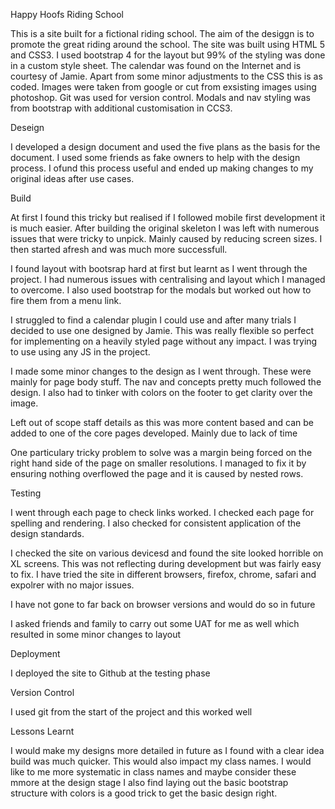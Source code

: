 Happy Hoofs Riding School

This is a site built for a fictional riding school. The aim of the desiggn is to promote the great riding around the school.
The site was built using HTML 5 and CSS3. I used bootstrap 4 for the layout but 99% of the styling was done in a custom style sheet.
The calendar was found on the Internet and is courtesy of Jamie. Apart from some minor adjustments to the CSS this is as coded.
Images were taken from google or cut from exsisting images using photoshop. Git was used for version control.
Modals and nav styling was from bootstrap with additional customisation in CCS3.

Deseign

I developed a design document and used the five plans as the basis for the document. I used some friends as fake owners to help with the
design process. I ofund this process useful and ended up making changes to my original ideas after use cases.

Build

At first I found this tricky but realised if I followed mobile first development it is much easier. After building the original
skeleton I was left with numerous issues that were tricky to unpick. Mainly caused by reducing screen sizes. I then started afresh and
was much more successfull.

I found layout with bootsrap hard at first but learnt as I went through the project. I had numerous issues with centralising and layout
which I managed to overcome. I also used bootstrap for the modals but worked out how to fire them from a menu link.

I struggled to find a calendar plugin I could use and after many trials I decided to use one designed by Jamie. This was really flexible 
so perfect for implementing on a heavily styled page without any impact. I was trying to use using any JS in the project.


I made some minor changes to the design as I went through. These were mainly for page body stuff. The nav and concepts pretty much followed the design.
I also had to tinker with colors on the footer to get clarity over the image.

Left out of scope staff details as this was more content based and can be added to one of the core pages developed. Mainly due to lack of time

One particulary tricky problem to solve was a margin being forced on the right hand side of the page on smaller resolutions.
I managed to fix it by ensuring nothing overflowed the page and it is caused by nested rows.



Testing
 
 I went through each page to check links worked. I checked each page for spelling and rendering. I also checked for consistent application
 of the design standards.
 
 I checked the site on various devicesd and found the site looked horrible on XL screens. This was not reflecting during development
 but was fairly easy to fix. I have tried the site in different browsers, firefox, chrome, safari and expolrer with no major issues.
 
 I have not gone to far back on browser versions and would do so in future
 
 I asked friends and family to carry out some UAT for me as well which resulted in some minor changes to layout


Deployment

I deployed the site to Github at the testing phase

Version Control

I used git from the start of the project and this worked well

Lessons Learnt

I would make my designs more detailed in future as I found with a clear idea build was much quicker. This would also
impact my class names. I would like to me more systematic in class names and maybe consider these mmore at the design stage
 I also find laying out the basic bootstrap structure with colors is a good trick to get the basic design right.




